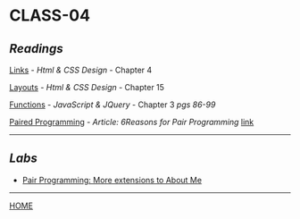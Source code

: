 # CLASS-04

## *Readings*

[Links](https://cassandraortiz.github.io/reading-notes/Class04/class04_links) - <cite>Html & CSS Design</cite> - Chapter 4

[Layouts](https://cassandraortiz.github.io/reading-notes/Class04/class04_layout) - <cite>Html & CSS Design</cite> - Chapter 15

[Functions](https://cassandraortiz.github.io/reading-notes/Class04/class04_functions) - <cite>JavaScript & JQuery</cite> - Chapter 3 *pgs 86-99*

[Paired Programming](https://cassandraortiz.github.io/reading-notes/Class04/class04_pairedProgramming) - <cite>Article: 6Reasons for Pair Programming</cite> [link](https://www.codefellows.org/blog/6-reasons-for-pair-programming/)

---

## *Labs*
 
 - [Pair Programming: More extensions to About Me](https://cassandraortiz.github.io/aboutMe) 

---

[HOME](https://cassandraortiz.github.io/reading-notes)
